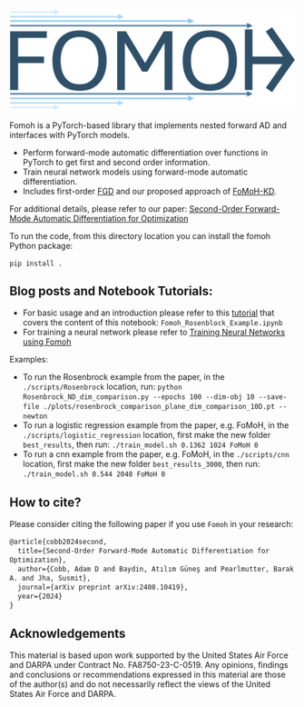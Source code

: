 ![Fomoh Logo](https://github.com/SRI-CSL/fomoh/blob/main/fomoh-logo.png)

Fomoh is a PyTorch-based library that implements nested forward AD and interfaces with PyTorch models.

* Perform forward-mode automatic differentiation over functions in PyTorch to get first and second order information.
* Train neural network models using forward-mode automatic differentiation.
* Includes first-order [FGD](https://arxiv.org/pdf/2202.08587) and our proposed approach of [FoMoH-KD](http://arxiv.org/abs/2408.10419).

For additional details, please refer to our paper: [Second-Order Forward-Mode Automatic Differentiation for Optimization](http://arxiv.org/abs/2408.10419)

To run the code, from this directory location you can install the fomoh Python package:
```
pip install .
```

## Blog posts and Notebook Tutorials:
* For basic usage and an introduction please refer to this [tutorial](https://adamcobb.github.io/journal/fomoh.html) that covers the content of this notebook: `Fomoh_Rosenblock_Example.ipynb`
* For training a neural network please refer to [Training Neural Networks using Fomoh](https://adamcobb.github.io/journal/fomoh-neural-network.html)

Examples:
* To run the Rosenbrock example from the paper, in the `./scripts/Rosenbrock` location, run:
``` python Rosenbrock_ND_dim_comparison.py --epochs 100 --dim-obj 10 --save-file ./plots/rosenbrock_comparison_plane_dim_comparison_10D.pt --newton ```
* To run a logistic regression example from the paper, e.g. FoMoH, in the `./scripts/logistic_regression` location, first make the new folder `best_results`, then run:
```./train_model.sh 0.1362 1024 FoMoH 0```
* To run a cnn example from the paper, e.g. FoMoH, in the `./scripts/cnn` location, first make the new folder `best_results_3000`, then run:
```./train_model.sh 0.544 2048 FoMoH 0```

## How to cite?

Please consider citing the following paper if you use `Fomoh` in your research:

```
@article{cobb2024second,
  title={Second-Order Forward-Mode Automatic Differentiation for Optimization},
  author={Cobb, Adam D and Baydin, Atılım Güneş and Pearlmutter, Barak A. and Jha, Susmit},
  journal={arXiv preprint arXiv:2408.10419},
  year={2024}
}
```

## Acknowledgements

This material is based upon work supported by the United
States Air Force and DARPA under Contract No. FA8750-23-C-0519. Any opinions, findings and conclusions or recommendations expressed in this material are those of the author(s) and do not necessarily reflect
the views of the United States Air Force and DARPA.
